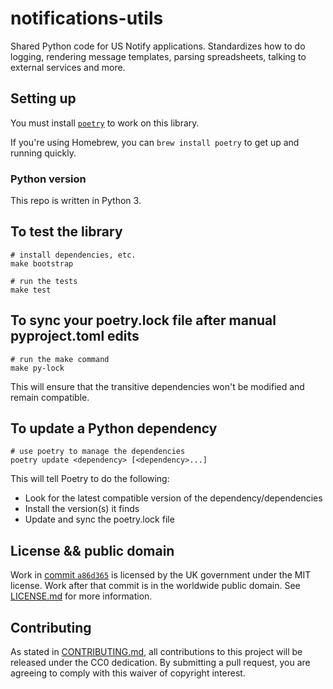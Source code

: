 # notifications-utils

Shared Python code for US Notify applications. Standardizes how to do logging, rendering message templates, parsing spreadsheets, talking to external services and more.

## Setting up

You must install [`poetry`](https://python-poetry.org/docs/#installation) to work on this library.

If you're using Homebrew, you can `brew install poetry` to get up and running quickly.

### Python version

This repo is written in Python 3.

## To test the library

```
# install dependencies, etc.
make bootstrap

# run the tests
make test
```

## To sync your poetry.lock file after manual pyproject.toml edits

```
# run the make command
make py-lock
```

This will ensure that the transitive dependencies won't be modified and remain compatible.

## To update a Python dependency

```
# use poetry to manage the dependencies
poetry update <dependency> [<dependency>...]
```

This will tell Poetry to do the following:

- Look for the latest compatible version of the dependency/dependencies
- Install the version(s) it finds
- Update and sync the poetry.lock file

## License && public domain

Work in [commit `a86d365`](https://github.com/GSA/notifications-utils/commit/a86d365009da4aaefc27b38a1b444b72aee1efdd) is licensed by the UK government under the MIT license. Work after that commit is in the worldwide public domain. See [LICENSE.md](./LICENSE.md) for more information.

## Contributing

As stated in [CONTRIBUTING.md](CONTRIBUTING.md), all contributions to this project will be released under the CC0 dedication. By submitting a pull request, you are agreeing to comply with this waiver of copyright interest.

